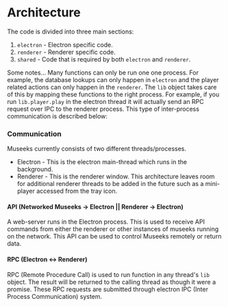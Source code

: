 # Architecture
The code is divided into three main sections:
1. `electron` - Electron specific code.
2. `renderer` - Renderer specific code.
3. `shared`   - Code that is required by both `electron` and `renderer`.

Some notes...
Many functions can only be run one one process. For example, the database lookups can only happen in `electron` and the player related actions can only happen in the `renderer`. 
The `lib` object takes care of this by mapping these functions to the right process. For example, if you run `lib.player.play` in the electron thread it will actually send an RPC request over IPC to the renderer process.
This type of inter-process communication is described below:

### Communication

Museeks currently consists of two different threads/processes.
* Electron  - This is the electron main-thread which runs in the background.
* Renderer  - This is the renderer window.
This architecture leaves room for additional renderer threads to be added in the future such as a mini-player accessed from the tray icon.

#### API (Networked Museeks -> Electron || Renderer -> Electron)

A web-server runs in the Electron process. This is used to receive API commands from either the renderer or other instances of museeks running on the network. This API can be used to control Museeks remotely or return data.

#### RPC (Electron <-> Renderer)

RPC (Remote Procedure Call) is used to run function in any thread's `lib` object. The result will be returned to the calling thread as though it were a promise. These RPC requests are submitted through electron IPC (Inter Process Communication) system.
